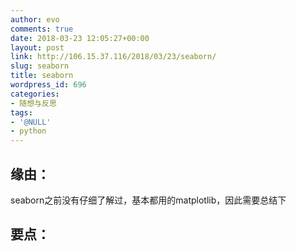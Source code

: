 ```yaml
---
author: evo
comments: true
date: 2018-03-23 12:05:27+00:00
layout: post
link: http://106.15.37.116/2018/03/23/seaborn/
slug: seaborn
title: seaborn
wordpress_id: 696
categories:
- 随想与反思
tags:
- '@NULL'
- python
---
```


<!-- more -->


## 缘由：


seaborn之前没有仔细了解过，基本都用的matplotlib，因此需要总结下


## 要点：





